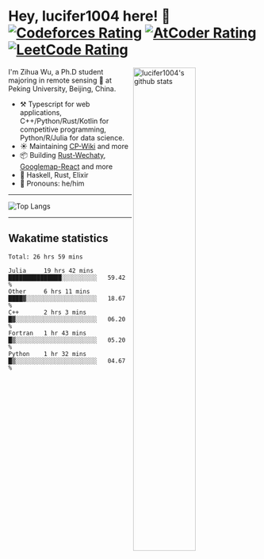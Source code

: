 # Hey, lucifer1004 here! :wave: [![Codeforces Rating](https://cp-logo.vercel.app/codeforces/lucifer1004)](https://codeforces.com/profile/lucifer1004) [![AtCoder Rating](https://cp-logo.vercel.app/atcoder/lucifer1004)](https://atcoder.jp/users/lucifer1004) [![LeetCode Rating](https://cp-logo.vercel.app/leetcode/lucifer1004)](https://leetcode-cn.com/u/lucifer1004/)

<img width="50%" align="right" alt="lucifer1004's github stats" src="https://github-readme-stats.vercel.app/api?username=lucifer1004&show_icons=true">

I'm Zihua Wu, a Ph.D student majoring in remote sensing :satellite: at Peking University, Beijing, China.

- :hammer_and_pick: Typescript for web applications, C++/Python/Rust/Kotlin for competitive programming, Python/R/Julia for data science.
- :sunny: Maintaining [CP-Wiki](https://cp-wiki.vercel.app) and more 
- :package: Building [Rust-Wechaty](https://github.com/wechaty/rust-wechaty), [Googlemap-React](https://github.com/googlemap-react/googlemap-react) and more
- :seedling: Haskell, Rust, Elixir
- :man: Pronouns: he/him

---

![Top Langs](https://github-readme-stats.vercel.app/api/top-langs/?username=lucifer1004&layout=compact)

---

## Wakatime statistics

<!--START_SECTION:waka-->
```text
Total: 26 hrs 59 mins

Julia     19 hrs 42 mins  ███████████████░░░░░░░░░░   59.42 % 
Other     6 hrs 11 mins   ████▓░░░░░░░░░░░░░░░░░░░░   18.67 % 
C++       2 hrs 3 mins    █▓░░░░░░░░░░░░░░░░░░░░░░░   06.20 % 
Fortran   1 hr 43 mins    █▒░░░░░░░░░░░░░░░░░░░░░░░   05.20 % 
Python    1 hr 32 mins    █▒░░░░░░░░░░░░░░░░░░░░░░░   04.67 % 
```
<!--END_SECTION:waka-->
